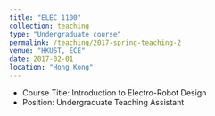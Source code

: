 ```yaml
---
title: "ELEC 1100"
collection: teaching
type: "Undergraduate course"
permalink: /teaching/2017-spring-teaching-2
venue: "HKUST, ECE"
date: 2017-02-01
location: "Hong Kong"
---
```


* Course Title: Introduction to Electro-Robot Design
* Position: Undergraduate Teaching Assistant